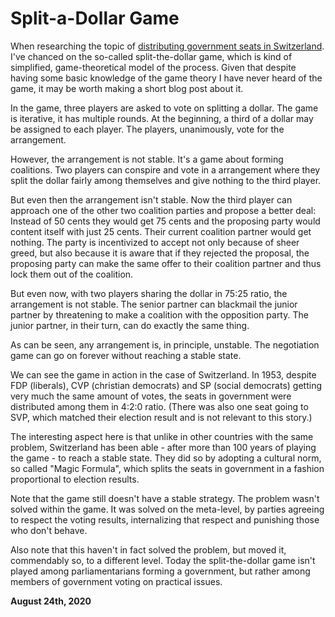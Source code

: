 # Split-a-Dollar Game

When researching the topic of [distributing government seats in Switzerland](https://250bpm.com/blog:163/index.html). I've chanced on the so-called split-the-dollar game, which is kind of simplified, game-theoretical model of the process. Given that despite having some basic knowledge of the game theory I have never heard of the game, it may be worth making a short blog post about it.

In the game, three players are asked to vote on splitting a dollar. The game is iterative, it has multiple rounds. At the beginning, a third of a dollar may be assigned to each player. The players, unanimously, vote for the arrangement.

However, the arrangement is not stable. It's a game about forming coalitions. Two players can conspire and vote in a arrangement where they split the dollar fairly among themselves and give nothing to the third player.

But even then the arrangement isn't stable. Now the third player can approach one of the other two coalition parties and propose a better deal: Instead of 50 cents they would get 75 cents and the proposing party would content itself with just 25 cents. Their current coalition partner would get nothing. The party is incentivized to accept not only because of sheer greed, but also because it is aware that if they rejected the proposal, the proposing party can make the same offer to their coalition partner and thus lock them out of the coalition.

But even now, with two players sharing the dollar in 75:25 ratio, the arrangement is not stable. The senior partner can blackmail the junior partner by threatening to make a coalition with the opposition party. The junior partner, in their turn, can do exactly the same thing.

As can be seen, any arrangement is, in principle, unstable. The negotiation game can go on forever without reaching a stable state.

We can see the game in action in the case of Switzerland. In 1953, despite FDP (liberals), CVP (christian democrats) and SP (social democrats) getting very much the same amount of votes, the seats in government were distributed among them in 4:2:0 ratio. (There was also one seat going to SVP, which matched their election result and is not relevant to this story.)

The interesting aspect here is that unlike in other countries with the same problem, Switzerland has been able - after more than 100 years of playing the game - to reach a stable state. They did so by adopting a cultural norm, so called "Magic Formula", which splits the seats in government in a fashion proportional to election results.

Note that the game still doesn't have a stable strategy. The problem wasn't solved within the game. It was solved on the meta-level, by parties agreeing to respect the voting results, internalizing that respect and punishing those who don't behave.

Also note that this haven't in fact solved the problem, but moved it, commendably so, to a different level. Today the split-the-dollar game isn't played among parliamentarians forming a government, but rather among members of government voting on practical issues.

**August 24th, 2020**
